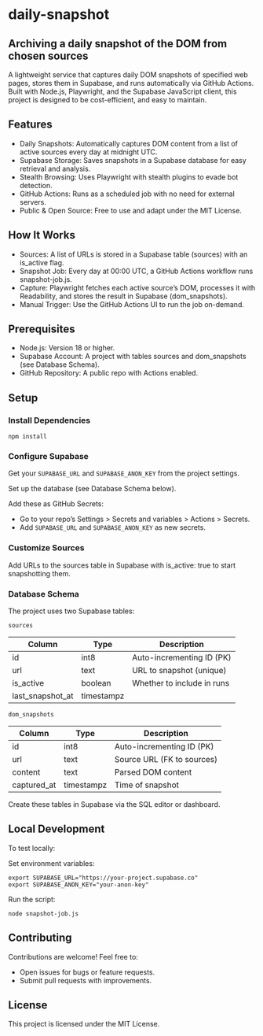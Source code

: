 # daily-snapshot
## Archiving a daily snapshot of the DOM from chosen sources

A lightweight service that captures daily DOM snapshots of specified web pages, stores them in Supabase, and runs automatically via GitHub Actions. Built with Node.js, Playwright, and the Supabase JavaScript client, this project is designed to be cost-efficient, and easy to maintain.

## Features

- Daily Snapshots: Automatically captures DOM content from a list of active sources every day at midnight UTC.
- Supabase Storage: Saves snapshots in a Supabase database for easy retrieval and analysis.
- Stealth Browsing: Uses Playwright with stealth plugins to evade bot detection.
- GitHub Actions: Runs as a scheduled job with no need for external servers.
- Public & Open Source: Free to use and adapt under the MIT License.

## How It Works

- Sources: A list of URLs is stored in a Supabase table (sources) with an is_active flag.
- Snapshot Job: Every day at 00:00 UTC, a GitHub Actions workflow runs snapshot-job.js.
- Capture: Playwright fetches each active source’s DOM, processes it with Readability, and stores the result in Supabase (dom_snapshots).
- Manual Trigger: Use the GitHub Actions UI to run the job on-demand.

## Prerequisites
- Node.js: Version 18 or higher.
- Supabase Account: A project with tables sources and dom_snapshots (see Database Schema).
- GitHub Repository: A public repo with Actions enabled.

## Setup

### Install Dependencies
```
npm install
```

### Configure Supabase

Get your `SUPABASE_URL` and `SUPABASE_ANON_KEY` from the project settings.

Set up the database (see Database Schema below).

Add these as GitHub Secrets:
- Go to your repo’s Settings > Secrets and variables > Actions > Secrets.
- Add `SUPABASE_URL` and `SUPABASE_ANON_KEY` as new secrets.

### Customize Sources

Add URLs to the sources table in Supabase with is_active: true to start snapshotting them.

### Database Schema
The project uses two Supabase tables:

`sources`

| Column | Type | Description | 
|--------|------|-------------|
| id     | int8     | Auto-incrementing ID (PK)          |
| url    | text     | URL to snapshot (unique)            |
| is_active    | boolean     | Whether to include in runs            |
| last_snapshot_at    | timestampz     |             |

`dom_snapshots`

| Column | Type | Description | 
|--------|------|-------------|
| id     | int8     | Auto-incrementing ID (PK)          |
| url    | text     | Source URL (FK to sources)            |
| content    | text     | Parsed DOM content            |
| captured_at    | timestampz     | Time of snapshot            |

Create these tables in Supabase via the SQL editor or dashboard.

## Local Development

To test locally:

Set environment variables:
```
export SUPABASE_URL="https://your-project.supabase.co"
export SUPABASE_ANON_KEY="your-anon-key"
```

Run the script:

```
node snapshot-job.js
```

## Contributing
Contributions are welcome! Feel free to:
- Open issues for bugs or feature requests.
- Submit pull requests with improvements.

## License
This project is licensed under the MIT License.